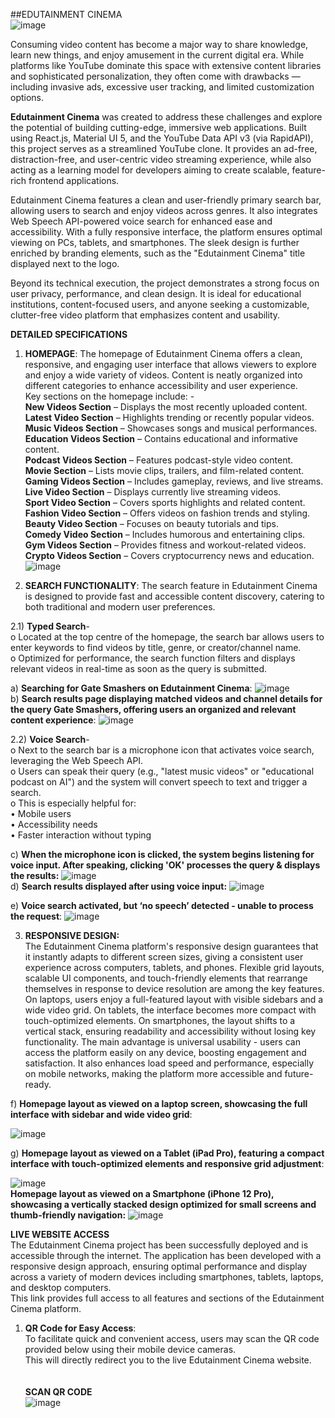 ##EDUTAINMENT CINEMA <br>
![image](https://github.com/user-attachments/assets/d501af1d-7c5a-4743-9aa5-5b62c0efaa8c)


Consuming video content has become a major way to share knowledge, learn new things, and enjoy amusement in the current digital era. While platforms like YouTube dominate this space with extensive content libraries and sophisticated personalization, they often come with drawbacks — including invasive ads, excessive user tracking, and limited customization options.

**Edutainment Cinema** was created to address these challenges and explore the potential of building cutting-edge, immersive web applications. Built using React.js, Material UI 5, and the YouTube Data API v3 (via RapidAPI), this project serves as a streamlined YouTube clone. It provides an ad-free, distraction-free, and user-centric video streaming experience, while also acting as a learning model for developers aiming to create scalable, feature-rich frontend applications.

Edutainment Cinema features a clean and user-friendly primary search bar, allowing users to search and enjoy videos across genres. It also integrates Web Speech API-powered voice search for enhanced ease and accessibility. With a fully responsive interface, the platform ensures optimal viewing on PCs, tablets, and smartphones. The sleek design is further enriched by branding elements, such as the "Edutainment Cinema" title displayed next to the logo.

Beyond its technical execution, the project demonstrates a strong focus on user privacy, performance, and clean design. It is ideal for educational institutions, content-focused users, and anyone seeking a customizable, clutter-free video platform that emphasizes content and usability.

**DETAILED SPECIFICATIONS** 
 
1. **HOMEPAGE**: 
The homepage of Edutainment Cinema offers a clean, responsive, and 
engaging user interface that allows viewers to explore and enjoy a wide variety 
of videos. Content is neatly organized into different categories to enhance 
accessibility and user experience.<br> Key sections on the homepage include: -<br> 
 **New Videos Section** – Displays the most recently uploaded content.<br> 
 **Latest Video Section** – Highlights trending or recently popular videos.<br> 
 **Music Videos Section** – Showcases songs and musical performances.<br> 
 **Education Videos Section** – Contains educational and informative content.<br> 
 **Podcast Videos Section** – Features podcast-style video content.<br> 
 **Movie Section** – Lists movie clips, trailers, and film-related content.<br> 
 **Gaming Videos Section** – Includes gameplay, reviews, and live streams.<br> 
 **Live Video Section** – Displays currently live streaming videos.<br> 
 **Sport Video Section** – Covers sports highlights and related content.<br> 
 **Fashion Video Section** – Offers videos on fashion trends and styling.<br> 
 **Beauty Video Section** – Focuses on beauty tutorials and tips.<br> 
 **Comedy Video Section** – Includes humorous and entertaining clips.<br> 
 **Gym Videos Section** – Provides fitness and workout-related videos.<br> 
 **Crypto Videos Section** – Covers cryptocurrency news and education.<br>
![image](https://github.com/user-attachments/assets/53b6fc72-873f-486a-b086-693d5a762709)

2.	**SEARCH FUNCTIONALITY**: 
The search feature in Edutainment Cinema is designed to provide fast and accessible content discovery, catering to both traditional and modern user preferences.

2.1) **Typed Search**-<br>
o	Located at the top centre of the homepage, the search bar allows users to enter keywords to find videos by title, genre, or creator/channel name.<br>
o	Optimized for performance, the search function filters and displays relevant videos in real-time as soon as the query is submitted.<br>

a)	**Searching for Gate Smashers on Edutainment Cinema**:
![image](https://github.com/user-attachments/assets/5bbe9ee3-4cd4-4490-9620-8d107fa4b378) <br>
b)	**Search results page displaying matched videos and channel details for the query Gate Smashers, offering users an organized and relevant content experience**:
![image](https://github.com/user-attachments/assets/a2e071d6-dd16-43b9-b8d4-8d0e17b3bc75) <br>

2.2) **Voice Search**-<br>
o	Next to the search bar is a microphone icon that activates voice search, leveraging the Web Speech API.<br>
o	Users can speak their query (e.g., "latest music videos" or "educational podcast on AI") and the system will convert speech to text and trigger a search.<br>
o	This is especially helpful for:<br>
•	Mobile users <br>
•	Accessibility needs <br>
•	Faster interaction without typing <br>

c)	**When the microphone icon is clicked, the system begins listening for voice input. After speaking, clicking 'OK' processes the query & displays the results:**
![image](https://github.com/user-attachments/assets/6ddc81b9-7901-4d4b-8fa4-142915c18b2c)  <br>
d)	**Search results displayed after using voice input:**
![image](https://github.com/user-attachments/assets/959427ca-d92a-4c31-8267-83e108942ac4) <br>

e)	**Voice search activated, but ‘no speech’ detected - unable to process the request**:
![image](https://github.com/user-attachments/assets/90e406f0-7fdc-4f9e-94c3-7e55b0a5d204) <br>

3.	**RESPONSIVE DESIGN:** <br>
The Edutainment Cinema platform's responsive design guarantees that it instantly adapts to different screen sizes, giving a consistent user experience across computers, tablets, and phones. Flexible grid layouts, scalable UI components, and touch-friendly elements that rearrange themselves in response to device resolution are among the key features. On laptops, users enjoy a full-featured layout with visible sidebars and a wide video grid. On tablets, the interface becomes more compact with touch-optimized elements. On smartphones, the layout shifts to a vertical stack, ensuring readability and accessibility without losing key functionality. The main advantage is universal usability - users can access the platform easily on any device, boosting engagement and satisfaction. It also enhances load speed and performance, especially on mobile networks, making the platform more accessible and future-ready.<br>

f)	**Homepage layout as viewed on a laptop screen, showcasing the full interface with sidebar and wide video grid**:

![image](https://github.com/user-attachments/assets/231d091f-2130-4381-84be-a922c167ada8) <br>

g)	**Homepage layout as viewed on a Tablet (iPad Pro), featuring a compact interface with touch-optimized elements and responsive grid adjustment**:

![image](https://github.com/user-attachments/assets/9bd066bd-ec0b-4a0a-9c11-c61ea4bfb745) <br>
**Homepage layout as viewed on a Smartphone (iPhone 12 Pro), showcasing a vertically stacked design optimized for small screens and thumb-friendly navigation:**
![image](https://github.com/user-attachments/assets/cb34ce0e-13ba-4661-99fe-f3c232fef5da) <br>


**LIVE WEBSITE ACCESS** <br>
The Edutainment Cinema project has been successfully deployed and is accessible through the internet. The application has been developed with a responsive design approach, ensuring optimal performance and display across a variety of modern devices including smartphones, tablets, laptops, and desktop computers.<br>
This link provides full access to all features and sections of the Edutainment Cinema platform.
1. **QR Code for Easy Access**: <br>
To facilitate quick and convenient access, users may scan the QR code provided below using their mobile device cameras. <br>
This will directly redirect you to the live Edutainment Cinema website. <br><br><br>
**SCAN QR CODE** <br>
![image](https://github.com/user-attachments/assets/6bca8448-c7e4-41f7-b2a4-5281771cb08f)













